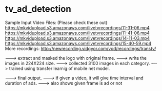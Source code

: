 # tv_ad_detection
Sample Input Video Files:  (Please check these out)
https://mkvidupload.s3.amazonaws.com/livetvrecordings/11-31-06.mp4
https://mkvidupload.s3.amazonaws.com/livetvrecordings/11-41-06.mp4
https://mkvidupload.s3.amazonaws.com/livetvrecordings/14-11-03.mp4
https://mkvidupload.s3.amazonaws.com/livetvrecordings/15-40-59.mp4
More recordings: http://newrecording.vidgyor.com/vod/recordings/transtv/


---> extract and masked the logo with original frame.
---> write the images in 224X224 size.
---> collected 3100 images in each category.
---> trained using transfer learnig of mobile net model.

---> final output.
---> if given a video, it will give time interval and duration of ads.
---> also shows given frame is ad or not

